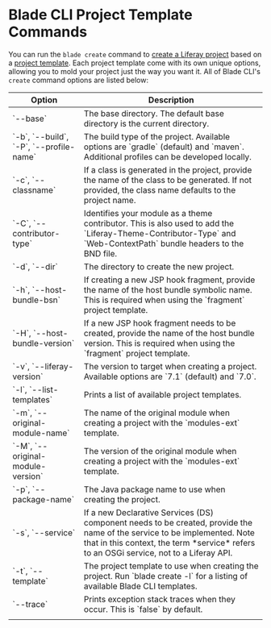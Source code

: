 # Blade CLI Project Template Commands

You can run the `blade create` command to
[create a Liferay project](/developer/reference/-/knowledge_base/7-2/creating-a-project#blade-cli)
based on a
[project template](/developer/reference/-/knowledge_base/7-2/project-templates).
Each project template come with its own unique options, allowing you to mold
your project just the way you want it. All of Blade CLI's `create` command
options are listed below:

<table class="table table-striped table-bordered">
<thead>
<tr>
<th>Option</th>
<th>Description</th>
</tr>
</thead>
<tbody>
<tr>
<td>`--base`</td>
<td>The base directory. The default base directory is the current directory.</td>
</tr>
<tr>
<td>`-b`, `--build`, `-P`, `--profile-name`</td>
<td>The build type of the project. Available options are `gradle` (default) and `maven`. Additional profiles can be developed locally.</td>
</tr>
<tr>
<td>`-c`, `--classname`</td>
<td>If a class is generated in the project, provide the name of the class to be generated. If not provided, the class name defaults to the project name.</td>
</tr>
<tr>
<td>`-C`, `--contributor-type`</td>
<td>Identifies your module as a theme contributor. This is also used to add the `Liferay-Theme-Contributor-Type` and `Web-ContextPath` bundle headers to the BND file.</td>
</tr>
<tr>
<td>`-d`, `--dir`</td>
<td>The directory to create the new project.</td>
</tr>
<tr>
<td>`-h`, `--host-bundle-bsn`</td>
<td>If creating a new JSP hook fragment, provide the name of the host bundle symbolic name. This is required when using the `fragment` project template.</td>
</tr>
<tr>
<td>`-H`, `--host-bundle-version`</td>
<td>If a new JSP hook fragment needs to be created, provide the name of the host bundle version. This is required when using the `fragment` project template.</td>
</tr>
<tr>
<td>`-v`, `--liferay-version`</td>
<td>The version to target when creating a project. Available options are `7.1` (default) and `7.0`.</td>
</tr>
<tr>
<td>`-l`, `--list-templates`</td>
<td>Prints a list of available project templates.</td>
</tr>
<tr>
<td>`-m`, `--original-module-name`</td>
<td>The name of the original module when creating a project with the `modules-ext` template.</td>
</tr>
<tr>
<td>`-M`, `--original-module-version`</td>
<td>The version of the original module when creating a project with the `modules-ext` template.</td>
</tr>
<tr>
<td>`-p`, `--package-name`</td>
<td>The Java package name to use when creating the project.</td>
</tr>
<tr>
<td>`-s`, `--service`</td>
<td>If a new Declarative Services (DS) component needs to be created, provide the name of the service to be implemented. Note that in this context, the term *service* refers to an OSGi service, not to a Liferay API.</td>
</tr>
<tr>
<td>`-t`, `--template`</td>
<td>The project template to use when creating the project. Run `blade create -l` for a listing of available Blade CLI templates.</td>
</tr>
<tr>
<td>`--trace`</td>
<td>Prints exception stack traces when they occur. This is `false` by default.</td>
</tr>
<tr>
<td></td>
<td></td>
</tr>
</tbody>
</table>